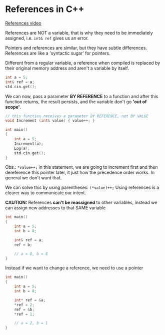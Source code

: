 # References in C++

[References video](https://www.youtube.com/watch?v=IzoFn3dfsPA&index=17&list=PLlrATfBNZ98dudnM48yfGUldqGD0S4FFb)

References are NOT a variable, that is why they need to be immediately assigned, i.e. `int& ref` gives us an error.


Pointers and references are similar, but they have subtle differences. References are like a 'syntactic sugar' for pointers.

Different from a regular variable, a reference when compiled is replaced by their original memory address and aren't a variable by itself.

```cpp
int a = 5;
int& ref = a;
std.cin.get();
```

We can now, pass a parameter **BY REFERENCE** to a function and after this function returns, the result persists, and the variable don't go **'out of scope'**.

```cpp
// this function receives a parameter BY REFERENCE, not BY VALUE
void Increment (int& value) { value++; }

int main()
{
    int a = 5;
    Increment(a);
    Log(a);
    std.cin.get();
}
```

Obs.: `*value++;` in this statement, we are going to increment first and then dereference this pointer later, it just how the precedence order works. In general we don't want that.

We can solve this by using parentheses: `(*value)++;`
Using references is a clearer way to communicate our intent.

**CAUTION:** References **can't be reassigned** to other variables, instead we can assign new addresses to that SAME variable

```cpp
int main()
{
    int a = 5;
    int b = 8;

    int& ref = a;
    ref = b;

    // a = 8, b = 8
}
```

Instead if we want to change a reference, we need to use a pointer
```cpp
int main()
{
    int a = 5;
    int b = 8;

    int* ref = &a;
    *ref = 2;
    ref = &b;
    *ref = 1;

    // a = 2, b = 1
}
```